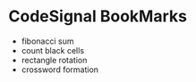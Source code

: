 # CodeSignal BookMarks

* fibonacci sum
* count black cells
* rectangle rotation
* crossword formation
